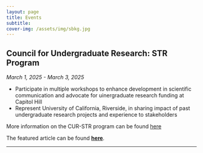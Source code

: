 ```yaml
---
layout: page
title: Events
subtitle: 
cover-img: /assets/img/sbkg.jpg
---
```


## Council for Undergraduate Research: STR Program
*March 1, 2025 - March 3, 2025*

- Participate in multiple workshops to enhance development in scientific communication and advocate for uinergraduate research funding at Capitol Hill
- Represent University of California, Riverside, in sharing impact of past undergraduate research projects and experience to stakeholders 

More information on the CUR-STR program can be found [here](https://www.cur.org/events-services/str-program/)

The featured article can be found [**here**](https://insideucr.ucr.edu/awards/2024/10/16/ucr-team-participate-national-undergraduate-research-program).

---
